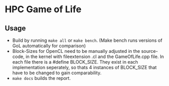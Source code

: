 # HPC Game of Life

## Usage

* Build by running `make all` or `make bench`. (Make bench runs versions of GoL automatically for comparison)
* Block-Sizes for OpenCL need to be manually adjusted in the source-code, in the kernel with fileextension .cl and the GameOfLife.cpp file. In each file there is a #define BLOCK_SIZE. They exist in each implementation seperately, so thats 4 instances of BLOCK_SIZE that have to be changed to gain comparability.
* `make docs` builds the report.
